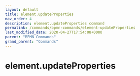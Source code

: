 ```yaml
---
layout: default
title: element.updateProperties 
nav_order: 4
description: element.updateProperties command
permalink: /commands/bpmn-commands/element-updateProperties
last_modified_date: 2020-04-27T17:54:08+0000
parent: "BPMN Commands"
grand_parent: "Commands"
---
```


# element.updateProperties
